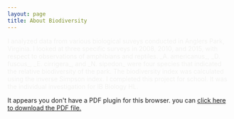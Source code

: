 ```yaml
---
layout: page
title: About Biodiversity
---
```


<span style="color:#f2f2f0">
I analyzed data from various biological suveys conducted in Anglers Park, Virginia. I looked at three specific surveys in 2008, 2010,
and 2015, with respect to observations of amphibians and reptiles. _A. americanus_, _D. fuscus_, _E. cirrigera_, and _N. sipedon_ were
four species that indicated the relative biodiversity of the park. The biodiversity index was calculated using the inverse Simpson index.
</span>

<span style="color:#f2f2f0">
I completed this project for school. It was the individual investigation for IB Biology HL.
</span>

<object data="Anglers_Park_Article_Updated.pdf" type="application/pdf" width="80%" height="80%">
 
  <p>It appears you don't have a PDF plugin for this browser.
  you can <a href="Anglers_Park_Article_Updated.pdf">click here to
  download the PDF file.</a></p>
  
</object>
